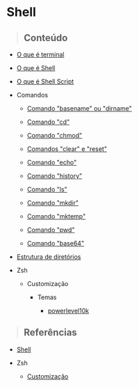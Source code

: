 # Shell

> ## **Conteúdo**

- [O que é terminal](/shell/o-que-e-terminal.md)

- [O que é Shell](/shell/o-que-e-shell.md)

- [O que é Shell Script](/shell/o-que-e-shell-script.md)

- Comandos

  - [Comando "basename" ou "dirname"](/shell/commands/basename-e-dirname.md)

  - [Comando "cd"](/shell/commands/cd.md)

  - [Comando "chmod"](/shell/commands/chmod.md)

  - [Comandos "clear" e "reset"](/shell/commands/clear-e-reset.md)

  - [Comando "echo"](/shell/commands/echo.md)

  - [Comando "history"](/shell/commands/history.md)

  - [Comando "ls"](/shell/commands/ls.md)

  - [Comando "mkdir"](/shell/commands/mkdir.md)

  - [Comando "mktemp"](/shell/commands/mktemp.md)

  - [Comando "pwd"](/shell/commands/pwd.md)

  - [Comando "base64"](/shell/commands/base64.md)

- [Estrutura de diretórios](/shell/estrutura-de-diretorios.md)

- Zsh

  - Customização

    - Temas

      - [powerlevel10k](/shell/zsh/customization/themes/powerlevel10k.sh)

> ## **Referências**

- [Shell](/shell/references.md)

- Zsh

  - [Customização](/shell/zsh/customization/references.md)
